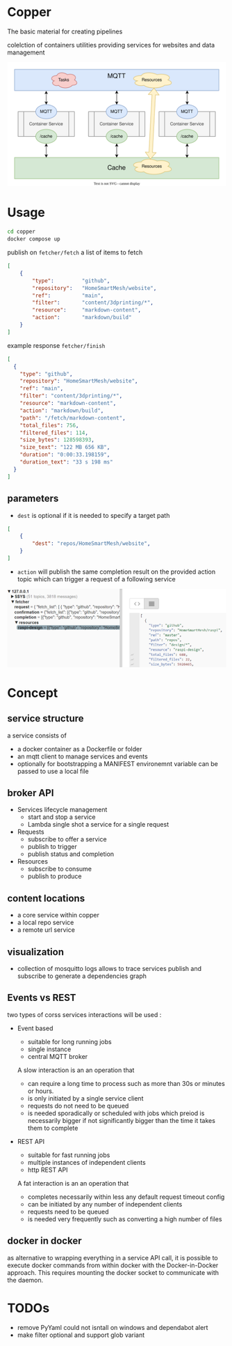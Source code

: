 # Copper
The basic material for creating pipelines

colelction of containers utilities providing services for websites and data management

![concept](./design/concept.drawio.svg)

# Usage
```bash
cd copper
docker compose up
```
publish on `fetcher/fetch` a list of items to fetch

```json
[
    {
        "type":         "github",
        "repository":   "HomeSmartMesh/website",
        "ref":          "main",
        "filter":       "content/3dprinting/*",
        "resource":     "markdown-content",
        "action":       "markdown/build"
    }
]
```

example response `fetcher/finish`

```json
[
  {
    "type": "github",
    "repository": "HomeSmartMesh/website",
    "ref": "main",
    "filter": "content/3dprinting/*",
    "resource": "markdown-content",
    "action": "markdown/build",
    "path": "/fetch/markdown-content",
    "total_files": 756,
    "filtered_files": 114,
    "size_bytes": 128598393,
    "size_text": "122 MB 656 KB",
    "duration": "0:00:33.198159",
    "duration_text": "33 s 198 ms"
  }
]
```
## parameters
* `dest` is optional if it is needed to specify a target path
```json
[
    {
        "dest": "repos/HomeSmartMesh/website",
    }
]
```

* `action` will publish the same completion result on the provided action topic which can trigger a request of a following service



![Broker](./design/broker.png)

# Concept

## service structure
a service consists of
* a docker container as a Dockerfile or folder
* an mqtt client to manage services and events
* optionally for bootstrapping a MANIFEST environemnt variable can be passed to use a local file

## broker API
* Services lifecycle management
    * start and stop a service
    * Lambda single shot a service for a single request
* Requests
    * subscribe to offer a service
    * publish to trigger
    * publish status and completion
* Resources
    * subscribe to consume
    * publish to produce

## content locations
* a core service within copper
* a local repo service
* a remote url service

## visualization
* collection of mosquitto logs allows to trace services publish and subscribe to generate a dependencies graph

## Events vs REST
two types of corss services interactions will be used :
* Event based
    * suitable for long running jobs
    * single instance
    * central MQTT broker

    A slow interaction is an an operation that
    * can require a long time to process such as more than 30s or minutes or hours.
    * is only initiated by a single service client
    * requests do not need to be queued
    * is needed sporadically or scheduled with jobs which preiod is necessarily bigger if not significantly bigger than the time it takes them to complete

* REST API
    * suitable for fast running jobs
    * multiple instances of independent clients
    * http REST API

    A fat interaction is an an operation that
    * completes necessarily within less any default request timeout config
    * can be initiated by any number of independent clients
    * requests need to be queued
    * is needed very frequently such as converting a high number of files

## docker in docker
as alternative to wrapping everything in a service API call, it is possible to execute docker commands from within docker with the Docker-in-Docker approach. This requires mounting the docker socket to communicate with the daemon.

# TODOs
* remove PyYaml could not isntall on windows and dependabot alert
* make filter optional and support glob variant

